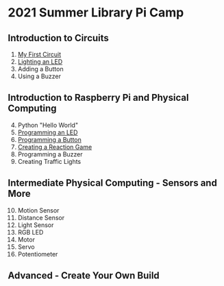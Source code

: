 # 2021 Summer Library Pi Camp

## Introduction to Circuits 
1. [My First Circuit](https://github.com/jetbotml/2021SummerLibrary/tree/main/01_MyFirstCircuit)
2. [Lighting an LED](https://github.com/jetbotml/2021SummerLibrary/tree/main/02_Lighting_an_LED)
3. Adding a Button
4. Using a Buzzer

## Introduction to Raspberry Pi and Physical Computing
4. Python "Hello World"
5. [Programming an LED](https://github.com/jetbotml/2021SummerLibrary/tree/main/05_Programming_an_LED)
6. [Programming a Button](https://github.com/jetbotml/2021SummerLibrary/tree/main/06_Programming_a_Button)
7. [Creating a Reaction Game](https://github.com/jetbotml/2021SummerLibrary/tree/main/07_Creating_a_Reaction_Game)
8. Programming a Buzzer
9. Creating Traffic Lights

## Intermediate Physical Computing - Sensors and More
10. Motion Sensor
11. Distance Sensor
12. Light Sensor
13. RGB LED
14. Motor
15. Servo
16. Potentiometer

## Advanced - Create Your Own Build
